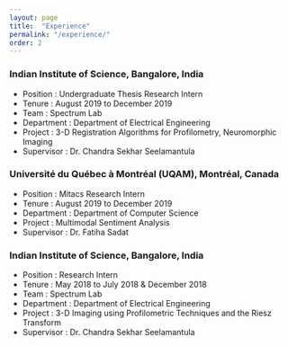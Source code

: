 ```yaml
---
layout: page
title:  "Experience"
permalink: "/experience/"
order: 2
---
```


### Indian Institute of Science, Bangalore, India
- Position   : Undergraduate Thesis Research Intern<br/>
- Tenure     : August 2019 to December 2019<br/>
- Team       : Spectrum Lab
- Department : Department of Electrical Engineering
- Project    : 3-D Registration Algorithms for Profilometry, Neuromorphic Imaging
- Supervisor : Dr. Chandra Sekhar Seelamantula


### Université du Québec à Montréal (UQAM), Montréal, Canada
- Position   : Mitacs Research Intern<br/>
- Tenure     : August 2019 to December 2019<br/>
- Department : Department of Computer Science
- Project    : Multimodal Sentiment Analysis
- Supervisor : Dr. Fatiha Sadat

### Indian Institute of Science, Bangalore, India
- Position   : Research Intern<br/>
- Tenure     : May 2018 to July 2018 & December 2018<br/>
- Team       : Spectrum Lab
- Department : Department of Electrical Engineering
- Project    : 3-D Imaging using Profilometric Techniques and the Riesz Transform
- Supervisor : Dr. Chandra Sekhar Seelamantula

